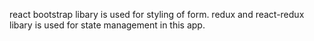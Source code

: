 react bootstrap libary is used for styling of form.
redux and react-redux libary is used for state management in this app.
